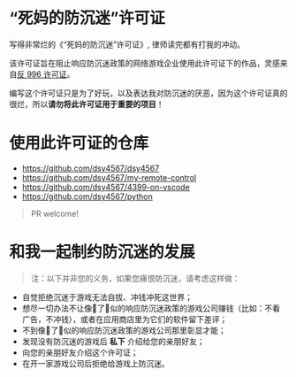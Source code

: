 # “死妈的防沉迷”许可证

写得非常烂的《“死妈的防沉迷”许可证》, 律师读完都有打我的冲动。

该许可证旨在阻止响应防沉迷政策的网络游戏企业使用此许可证下的作品，灵感来自[反 996 许可证](https://github.com/996icu/996.ICU/blob/master/LICENSE_CN)。

编写这个许可证只是为了好玩，以及表达我对防沉迷的厌恶，因为这个许可证真的很烂，所以**请勿将此许可证用于重要的项目**！

# 使用此许可证的仓库

- https://github.com/dsy4567/dsy4567
- https://github.com/dsy4567/my-remote-control
- https://github.com/dsy4567/4399-on-vscode
- https://github.com/dsy4567/python
> PR welcome!

# 和我一起制约防沉迷的发展

> 注：以下并非您的义务，如果您痛恨防沉迷，请考虑这样做：

- 自觉拒绝沉迷于游戏无法自拔、冲钱冲死这世界；
- 想尽一切办法不让像💩了🐎似的响应防沉迷政策的游戏公司赚钱（比如：不看广告，不冲钱），或者在应用商店里为它们的软件留下差评；
- 不到像💩了🐎似的响应防沉迷政策的游戏公司那里彰显才能；
- 发现没有防沉迷的游戏后 **私下** 介绍给您的亲朋好友；
- 向您的亲朋好友介绍这个许可证；
- 在开一家游戏公司后拒绝给游戏上防沉迷。

<!-- 防沉迷你妈死了, 操 -->
